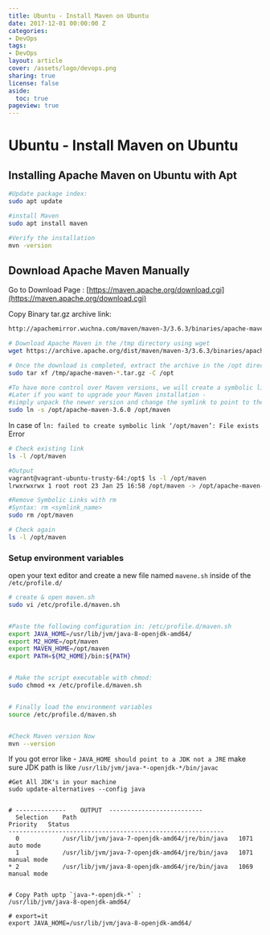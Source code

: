```yaml
---
title: Ubuntu - Install Maven on Ubuntu 
date: 2017-12-01 00:00:00 Z
categories:
- DevOps
tags:
- DevOps
layout: article
cover: /assets/logo/devops.png
sharing: true
license: false
aside:
  toc: true
pageview: true
---
```


# Ubuntu - Install Maven on Ubuntu

## Installing Apache Maven on Ubuntu with Apt

```bash
#Update package index:
sudo apt update

#install Maven 
sudo apt install maven

#Verify the installation
mvn -version
```



## Download Apache Maven Manually
Go to Download Page : [https://maven.apache.org/download.cgi](https://maven.apache.org/download.cgi)

Copy Binary tar.gz archive link:
```bash
http://apachemirror.wuchna.com/maven/maven-3/3.6.3/binaries/apache-maven-3.6.3-bin.tar.gz
```


```bash
# Download Apache Maven in the /tmp directory using wget
wget https://archive.apache.org/dist/maven/maven-3/3.6.3/binaries/apache-maven-3.6.3-bin.tar.gz -P /tmp

# Once the download is completed, extract the archive in the /opt directory:
sudo tar xf /tmp/apache-maven-*.tar.gz -C /opt

#To have more control over Maven versions, we will create a symbolic link to the Maven installation directory:
#Later if you want to upgrade your Maven installation - 
#simply unpack the newer version and change the symlink to point to the latest version
sudo ln -s /opt/apache-maven-3.6.0 /opt/maven
```

In case of `ln: failed to create symbolic link ‘/opt/maven’: File exists` Error

```bash
# Check existing link
ls -l /opt/maven

#Output
vagrant@vagrant-ubuntu-trusty-64:/opt$ ls -l /opt/maven
lrwxrwxrwx 1 root root 23 Jan 25 16:58 /opt/maven -> /opt/apache-maven-3.6.0

#Remove Symbolic Links with rm
#Syntax: rm <symlink_name>
sudo rm /opt/maven

# Check again
ls -l /opt/maven
```



### Setup environment variables
open your text editor and create a new file named `mavene.sh` inside of the `/etc/profile.d/`

```bash
# create & open maven.sh
sudo vi /etc/profile.d/maven.sh


#Paste the following configuration in: /etc/profile.d/maven.sh
export JAVA_HOME=/usr/lib/jvm/java-8-openjdk-amd64/
export M2_HOME=/opt/maven
export MAVEN_HOME=/opt/maven
export PATH=${M2_HOME}/bin:${PATH}


# Make the script executable with chmod:
sudo chmod +x /etc/profile.d/maven.sh


# Finally load the environment variables
source /etc/profile.d/maven.sh


#Check Maven version Now
mvn --version
```


If you got error like - `JAVA_HOME should point to a JDK not a JRE`
make sure JDK path is like `/usr/lib/jvm/java-*-openjdk-*/bin/javac`

```
#Get All JDK's in your machine
sudo update-alternatives --config java


# --------------    OUTPUT  --------------------------
  Selection    Path                                            Priority   Status
------------------------------------------------------------
  0            /usr/lib/jvm/java-7-openjdk-amd64/jre/bin/java   1071      auto mode
  1            /usr/lib/jvm/java-7-openjdk-amd64/jre/bin/java   1071      manual mode
* 2            /usr/lib/jvm/java-8-openjdk-amd64/jre/bin/java   1069      manual mode


# Copy Path uptp `java-*-openjdk-*` : 
/usr/lib/jvm/java-8-openjdk-amd64/

# export=it
export JAVA_HOME=/usr/lib/jvm/java-8-openjdk-amd64/
```
